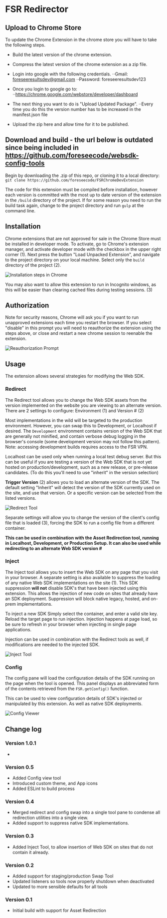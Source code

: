 # FSR Redirector

## Upload to Chrome Store
To update the Chrome Extension in the chrome store you will have to take the following steps.
 - Build the latest version of the chrome extension.
 - Compress the latest version of the chrome extension as a zip file.
 - Login into google with the following credentials.
  ⋅⋅Gmail: foreseeresultsdev@gmail.com
  ⋅⋅Password: foreseeresultsdev123

- Once you login to google go to:
  ⋅⋅https://chrome.google.com/webstore/developer/dashboard
- The next thing you want to do is "Upload Updated Package".
  ⋅⋅Every time you do this the version number has to be increased in the manifest.json file
- Upload the zip here and allow time for it to be published.



## Download and build - the url below is outdated since being included in https://github.com/foreseecode/websdk-config-tools
Begin by downloading the .zip of this repo, or cloning it to a local directory:
`git clone https://github.com/foreseecode/FSRChromeDevExtension`

The code for this extension must be compiled before installation, however each version is committed with the most up to date version of the extension in the `/build` directory of the project.  If for some reason you need to run the build task again, change to the project directory and run `gulp` at the command line.

## Installation
Chrome extensions that are not approved for sale in the Chrome Store must be installed in developer mode.  To activate, go to Chrome's extension manager, and activate developer mode with the checkbox in the upper right corner (1).  Next press the button "Load Unpacked Extension", and navigate to the project directory on your local machine.  Select only the `build` directory of the project (2).

![Installation steps in Chrome](/readmeImages/install.png)

You may also want to allow this extension to run in Incognito windows, as this will be easier than clearing cached files during testing sessions. (3)

## Authorization

Note for security reasons, Chrome will ask you if you want to run unapproved extensions each time you restart the browser.  If you select "disable" in this prompt you will need to reauthorize the extension using the steps above, or close and restart a new chrome session to reenable the extension.

![Reauthorization Prompt](/readmeImages/disable.png)

## Usage

The extension allows several strategies for modifying the Web SDK.

### Redirect

The Redirect tool allows you to change the Web SDK assets from the version implemented on the website you are viewing to an alternate version.  There are 2 settings to configure: Environment (1) and Version # (2)

Most implementations in the wild will be targeted to the production environment.  However, you can swap this to Development, or Localhost if desired.  The `Development` environment contains version of the Web SDK that are generally not minified, and contain verbose debug logging in the browser's console (some development version may not follow this pattern).  Note: accessing development builds requires access to the FSR VPN.

Localhost can be used only when running a local test debug server.  But this can be useful if you are testing a version of the Web SDK that is not yet hosted on production/development, such as a new release, or pre-release candidates.  (To do this you'll need to use "inherit" in the version selection)

**Trigger Version** (2) allows you to load an alternate version of the SDK.  The default setting "Inherit" will detect the version of the SDK currently used on the site, and use that version.  Or a specific version can be selected from the listed versions.

![Redirect Tool](/readmeImages/redirector.png)

Separate settings will allow you to change the version of the client's config file that is loaded (3), forcing the SDK to run a config file from a different container.

**This can be used in combination with the Asset Redirection tool, running in Localhost, Development, or Production Setup.  It can also be used while redirecting to an alternate Web SDK version #**

### Inject

The Inject tool allows you to insert the Web SDK on any page that you visit in your browser.  A separate setting is also available to suppress the loading of any native Web SDK implementations on the site (1).  This SDK suppression **will not** disable SDK's that have been injected using this extension.  This allows the injection of new code on sites that already have an SDK deployment.  Suppression will block native legacy, hosted, and on-prem implementations.

To inject a new SDK Simply select the container, and enter a valid site key.  Reload the target page to run injection.  Injection happens at page load, so be sure to refresh in your browser when injecting in single page applications.

Injection can be used in combination with the Redirect tools as well, if modifications are needed to the injected SDK.

![Inject Tool](/readmeImages/inject.png)

### Config

The config pane will load the configuration details of the SDK running on the page when the tool is opened.  This panel displays an abbreviated form of the contents retrieved from the `FSR.getConfig()` function.  

This can be used to view configuration details of SDK's injected or manipulated by this extension.  As well as native SDK deployments.

![Config Viewer](/readmeImages/config.png)

## Change log
### Version 1.0.1
*  
### Version 0.5
* Added Config view tool
* Introduced custom theme, and App icons
* Added ESLint to build process
### Version 0.4
* Merged redirect and config swap into a single tool pane to condense all redirection utilities into a single view.
* Added support to suppress native SDK implementations.
### Version 0.3
* Added Inject Tool, to allow insertion of Web SDK on sites that do not contain it already.
### Version 0.2
* Added support for staging/production Swap Tool
* Updated listeners so tools now properly shutdown when deactivated
* Updated to more sensible defaults for all tools
### Version 0.1
* Initial build with support for Asset Redirection
